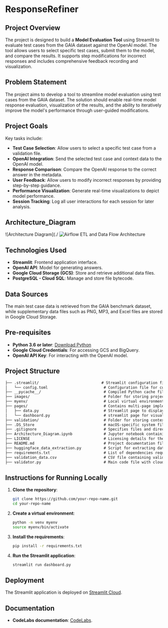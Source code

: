 # ResponseRefiner

## Project Overview
The project is designed to build a **Model Evaluation Tool** using Streamlit to evaluate test cases from the GAIA dataset against the OpenAI model. The tool allows users to select specific test cases, submit them to the model, and compare the results. It supports step modifications for incorrect responses and includes comprehensive feedback recording and visualization.

## Problem Statement
The project aims to develop a tool to streamline model evaluation using test cases from the GAIA dataset. The solution should enable real-time model response evaluation, visualization of the results, and the ability to iteratively improve the model's performance through user-guided modifications.

## Project Goals
Key tasks include:

- **Test Case Selection**: Allow users to select a specific test case from a validation file.
- **OpenAI Integration**: Send the selected test case and context data to the OpenAI model.
- **Response Comparison**: Compare the OpenAI response to the correct answer in the metadata.
- **User Feedback**: Allow users to modify incorrect responses by providing step-by-step guidance.
- **Performance Visualization**: Generate real-time visualizations to depict model performance.
- **Session Tracking**: Log all user interactions for each session for later analysis.

## Architecture_Diagram

![Architecture Diagram](./
![Airflow ETL and Data Flow Architecture](./diagram/research_tool_architecture.png)

## Technologies Used
- **Streamlit**: Frontend application interface.
- **OpenAI API**: Model for generating answers.
- **Google Cloud Storage (GCS)**: Store and retrieve additional data files.
- **PostgreSQL - Cloud SQL**: Manage and store file bytecode.

## Data Sources
The main test case data is retrieved from the GAIA benchmark dataset, while supplementary data files such as PNG, MP3, and Excel files are stored in Google Cloud Storage.

## Pre-requisites
- **Python 3.6 or later**: [Download Python](https://www.python.org/downloads)
- **Google Cloud Credentials**: For accessing GCS and BigQuery.
- **OpenAI API Key**: For interacting with the OpenAI model.

## Project Structure
```markdown
├── .streamlit/                            # Streamlit configuration files
│   └── config.toml                         # Configuration file for customizing the Streamlit app
├── __pycache__/                            # Compiled Python cache files for optimized performance
├── images/                                 # Folder for storing project images and architecture diagrams
├── myenv/                                  # Local virtual environment for managing dependencies
├── pages/                                  # Contains multi-page implementation for the Streamlit app
│   ├── data.py                             # Streamlit page to display the data
│   └── dashboard.py                        # streamlit page for visualizations
├── validation/                             # Folder for storing context data 
├── .DS_Store                               # macOS-specific system file for storing folder attributes
├── .gitignore                              # Specifies files and directories to be excluded from version control
├── Architecture_Diagram.ipynb              # Jupyter notebook containing the architecture diagram - code 
├── LICENSE                                 # Licensing details for the project
├── README.md                               # Project documentation file
├── huggingface_data_extraction.py          # Script for extracting data from the HuggingFace GAIA benchmark dataset
├── requirements.txt                        # List of dependencies required for the project
├── validation_data.csv                     # CSV file containing validation test cases
├── validator.py                            # Main code file with cloud integration, GUI and openai api integration
```


## Instructions for Running Locally
1. **Clone the repository**:  
   ```bash
   git clone https://github.com/your-repo-name.git
   cd your-repo-name
   ```

2. **Create a virtual environment**:  
   ```bash
   python -m venv myenv
   source myenv/bin/activate
   ```

3. **Install the requirements**:  
   ```bash
   pip install -r requirements.txt
   ```

4. **Run the Streamlit application**:  
   ```bash
   streamlit run dashboard.py
   ```

## Deployment
The Streamlit application is deployed on [Streamlit Cloud](https://streamlit.io/). 

## Documentation
- **CodeLabs documentation**: [CodeLabs]([https://huggingface.co/datasets/gaia-benchmark/GAIA](https://codelabs-preview.appspot.com/?file_id=19YlgUH63yH2j6AQJpKsnpPfrSXpMxl3QcXehr_eJwpY#0)).
